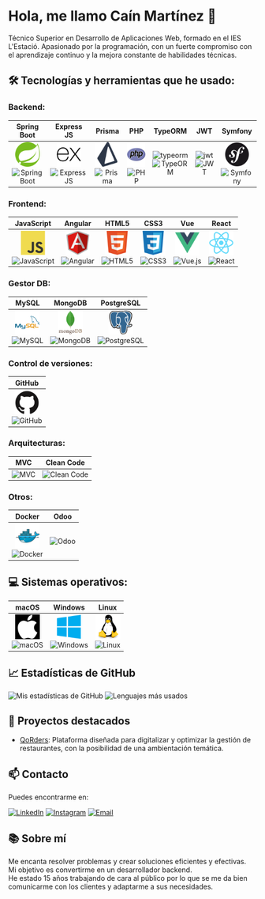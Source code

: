 # Hola, me llamo Caín Martínez 👋

Técnico Superior en Desarrollo de Aplicaciones Web, formado en el IES L'Estació. Apasionado por la programación, con un fuerte compromiso con el aprendizaje continuo y la mejora constante de habilidades técnicas.

## 🛠️ Tecnologías y herramientas que he usado:

### **Backend:**

| Spring Boot | Express JS | Prisma | PHP | TypeORM | JWT | Symfony |
|:---:|:---:|:---:|:---:|:---:|:---:|:---:|
| <img src="https://raw.githubusercontent.com/devicons/devicon/master/icons/spring/spring-original.svg" alt="spring boot" width="50" height="50"/> <br> ![Spring Boot](https://img.shields.io/badge/-Spring%20Boot-6DB33F?style=for-the-badge&logo=spring&logoColor=white) | <img src="https://raw.githubusercontent.com/devicons/devicon/master/icons/express/express-original.svg" alt="express" width="50" height="50"/> <br> ![ExpressJS](https://img.shields.io/badge/-Express.js-000000?style=for-the-badge&logo=express&logoColor=white) | <img src="https://raw.githubusercontent.com/devicons/devicon/master/icons/prisma/prisma-original.svg" alt="prisma" width="50" height="50"/> <br> ![Prisma](https://img.shields.io/badge/-Prisma-2D3748?style=for-the-badge&logo=prisma&logoColor=white) | <img src="https://raw.githubusercontent.com/devicons/devicon/master/icons/php/php-original.svg" alt="php" width="50" height="50"/> <br> ![PHP](https://img.shields.io/badge/-PHP-777BB4?style=for-the-badge&logo=php&logoColor=white) | <img src="https://raw.githubusercontent.com/gilbarbara/logos/92bb74e98bca1ea1ad794442676ebc4e75038adc/logos/typeorm.svg" alt="typeorm" width="50" height="50"/> <br> ![TypeORM](https://img.shields.io/badge/-TypeORM-FE6D72?style=for-the-badge&logo=typeorm&logoColor=white) | <img src="https://jwt.io/img/pic_logo.svg" alt="jwt" width="50" height="50"/> <br> ![JWT](https://img.shields.io/badge/-JWT-000000?style=for-the-badge&logo=JSON%20web%20tokens&logoColor=white) | <img src="https://raw.githubusercontent.com/devicons/devicon/master/icons/symfony/symfony-original.svg" alt="symfony" width="50" height="50"/> <br> ![Symfony](https://img.shields.io/badge/-Symfony-000000?style=for-the-badge&logo=symfony&logoColor=white) |

### **Frontend:**

| JavaScript | Angular | HTML5 | CSS3 | Vue | React |
|:---:|:---:|:---:|:---:|:---:|:---:|
| <img src="https://raw.githubusercontent.com/devicons/devicon/master/icons/javascript/javascript-original.svg" alt="javascript" width="50" height="50"/> <br> ![JavaScript](https://img.shields.io/badge/-JavaScript-F7DF1E?style=for-the-badge&logo=javascript&logoColor=black) | <img src="https://raw.githubusercontent.com/devicons/devicon/master/icons/angularjs/angularjs-original.svg" alt="angular" width="50" height="50"/> <br> ![Angular](https://img.shields.io/badge/-Angular-DD0031?style=for-the-badge&logo=angular&logoColor=white) | <img src="https://raw.githubusercontent.com/devicons/devicon/master/icons/html5/html5-original.svg" alt="html5" width="50" height="50"/> <br> ![HTML5](https://img.shields.io/badge/-HTML5-E34F26?style=for-the-badge&logo=html5&logoColor=white) | <img src="https://raw.githubusercontent.com/devicons/devicon/master/icons/css3/css3-original.svg" alt="css3" width="50" height="50"/> <br> ![CSS3](https://img.shields.io/badge/-CSS3-1572B6?style=for-the-badge&logo=css3&logoColor=white) | <img src="https://raw.githubusercontent.com/devicons/devicon/master/icons/vuejs/vuejs-original.svg" alt="vuejs" width="50" height="50"/> <br> ![Vue.js](https://img.shields.io/badge/-Vue.js-4FC08D?style=for-the-badge&logo=vue.js&logoColor=white) | <img src="https://raw.githubusercontent.com/devicons/devicon/master/icons/react/react-original.svg" alt="react" width="50" height="50"/> <br> ![React](https://img.shields.io/badge/-React-61DAFB?style=for-the-badge&logo=react&logoColor=white) |

### **Gestor DB:**

| MySQL | MongoDB | PostgreSQL |
|:---:|:---:|:---:|
| <img src="https://raw.githubusercontent.com/devicons/devicon/master/icons/mysql/mysql-original-wordmark.svg" alt="mysql" width="50" height="50"/> <br> ![MySQL](https://img.shields.io/badge/-MySQL-4479A1?style=for-the-badge&logo=mysql&logoColor=white) | <img src="https://raw.githubusercontent.com/devicons/devicon/master/icons/mongodb/mongodb-original-wordmark.svg" alt="mongodb" width="50" height="50"/> <br> ![MongoDB](https://img.shields.io/badge/-MongoDB-47A248?style=for-the-badge&logo=mongodb&logoColor=white) | <img src="https://raw.githubusercontent.com/devicons/devicon/master/icons/postgresql/postgresql-original.svg" alt="postgresql" width="50" height="50"/> <br> ![PostgreSQL](https://img.shields.io/badge/-PostgreSQL-336791?style=for-the-badge&logo=postgresql&logoColor=white) |

### **Control de versiones:**

| GitHub |
|:---:|
| <img src="https://raw.githubusercontent.com/devicons/devicon/master/icons/github/github-original.svg" alt="github" width="50" height="50"/> <br> ![GitHub](https://img.shields.io/badge/-GitHub-181717?style=for-the-badge&logo=github&logoColor=white) |

### **Arquitecturas:**

| MVC | Clean Code |
|:---:|:---:|
| ![MVC](https://img.shields.io/badge/-MVC-007396?style=for-the-badge&logoColor=white) | ![Clean Code](https://img.shields.io/badge/-Clean%20Code-000000?style=for-the-badge&logoColor=white) |

### **Otros:**

| Docker | Odoo |
|:---:|:---:|
| <img src="https://raw.githubusercontent.com/devicons/devicon/master/icons/docker/docker-original.svg" alt="docker" width="50" height="50"/> <br> ![Docker](https://img.shields.io/badge/-Docker-2496ED?style=for-the-badge&logo=docker&logoColor=white) | ![Odoo](https://img.shields.io/badge/-Odoo-EE02FD?style=for-the-badge&logo=odoo&logoColor=white) |

## 💻 Sistemas operativos:

| macOS | Windows | Linux |
|:---:|:---:|:---:|
| [<img src="https://raw.githubusercontent.com/devicons/devicon/master/icons/apple/apple-original.svg" alt="mac" width="50" height="50" style="filter: invert(1);" target="_blank"/>](https://www.apple.com/macos/big-sur/) <br> ![macOS](https://img.shields.io/badge/-macOS-000000?style=for-the-badge&logo=apple&logoColor=white) | [<img src="https://raw.githubusercontent.com/devicons/devicon/master/icons/windows8/windows8-original.svg" alt="windows" width="50" height="50" target="_blank"/>](https://www.microsoft.com/windows) <br> ![Windows](https://img.shields.io/badge/-Windows-0078D6?style=for-the-badge&logo=windows&logoColor=white) | [<img src="https://raw.githubusercontent.com/devicons/devicon/master/icons/linux/linux-original.svg" alt="linux" width="50" height="50" target="_blank"/>](https://www.linux.org/) <br> ![Linux](https://img.shields.io/badge/-Linux-FCC624?style=for-the-badge&logo=linux&logoColor=black) |

## 📈 Estadísticas de GitHub

![Mis estadísticas de GitHub](https://github-readme-stats.vercel.app/api?username=cainmartinez&show_icons=true&theme=radical)
![Lenguajes más usados](https://github-readme-stats.vercel.app/api/top-langs/?username=cainmartinez&theme=radical)

## 🎯 Proyectos destacados

- [QoRders](https://github.com/CainMartinez/Laravel_SpringBoot_Vue_MySql): Plataforma diseñada para digitalizar y optimizar la gestión de restaurantes, con la posibilidad de una ambientación temática.

## 📫 Contacto

Puedes encontrarme en:

[![LinkedIn](https://img.shields.io/badge/-LinkedIn-0077B5?style=for-the-badge&logo=linkedin&logoColor=white)](https://www.linkedin.com/in/c-martinez-bernabeu)
[![Instagram](https://img.shields.io/badge/-Instagram-E4405F?style=for-the-badge&logo=instagram&logoColor=white)](https://www.instagram.com/c.martinezbernabeu/)
[![Email](https://img.shields.io/badge/-Email-D14836?style=for-the-badge&logo=gmail&logoColor=white)](mailto:c.martinezbernabeu@hotmail.com)

## 📚 Sobre mí

Me encanta resolver problemas y crear soluciones eficientes y efectivas. <br>Mi objetivo es convertirme en un desarrollador backend. <br>He estado 15 años trabajando de cara al público por lo que se me da bien comunicarme con los clientes y adaptarme a sus necesidades.
